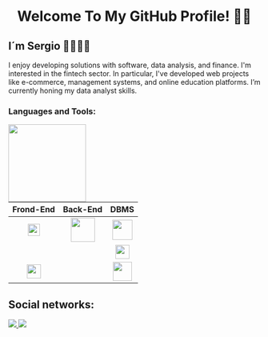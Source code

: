 <div align="center">
  <h1>Welcome To My GitHub Profile! 🙌🏼</h1>
</div>

## I´m Sergio  👦🏻👋🏼 

I enjoy developing solutions with software, data analysis, and finance. I'm interested in the fintech sector. In particular, I've developed web projects like e-commerce, management systems, and online education platforms. I’m currently honing my data analyst skills.
<br>
<div>
  <h3> Languages and Tools:</h3>
<img height="155em" align="left" src="https://github-readme-stats.vercel.app/api/top-langs/?username=sergioASainz&layout=compact&langs_count=7&theme=prussian" />
  
| Frond-End | Back-End | DBMS |
|:---:|:---:|:---:|
|<img height="24" src="https://cdn.jsdelivr.net/gh/devicons/devicon/icons/javascript/javascript-plain.svg" />|<img height="48" src="https://cdn.jsdelivr.net/gh/devicons/devicon/icons/nodejs/nodejs-plain-wordmark.svg" />|<img height="40" src="https://cdn.jsdelivr.net/gh/devicons/devicon/icons/mysql/mysql-original-wordmark.svg" />|
||       |   <img height="28" src="https://cdn.jsdelivr.net/gh/devicons/devicon/icons/postgresql/postgresql-original.svg" />| 
| <img height="28" src="https://cdn.jsdelivr.net/gh/devicons/devicon/icons/sass/sass-original.svg" /> |  |   <img height="38" src="https://cdn.jsdelivr.net/gh/devicons/devicon/icons/mongodb/mongodb-plain-wordmark.svg" /> | 


</div>

 ## Social networks:
<a href="https://www.linkedin.com/in/sergio-abraham-gonz%C3%A1lez-sainz-43512815a/" target="_black">
  <img src="https://img.shields.io/badge/-LinkedIn-%230077B5?style=for-the-badge&logo=linkedin&logoColor=white" target="_blank">
</a> 
<a href="https://github.com/sergio-gonzalez-sainz/sergio-gonzalez-sainz/blob/main/Curriculum-Sergio-Abraham-Gonza%CC%81lez-Sainz.pdf" target="_black">
  <img src="https://img.shields.io/badge/Curriculum-100000?style=for-the-badge&logoColor=white" target="_blank">
</a> 
